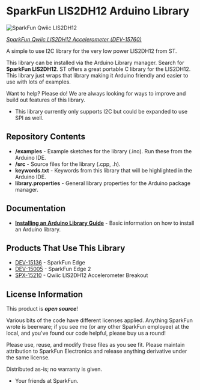 SparkFun LIS2DH12 Arduino Library
===========================================================

![SparkFun Qwiic LIS2DH12](https://cdn.sparkfun.com//assets/parts/1/4/3/5/5/15760-Triple_Axis_Accelerometer_Breakout_-_LIS2DH12__Qwiic_-01.jpg)

[*SparkFun Qwiic LIS2DH12 Accelerometer (DEV-15760)*](https://www.sparkfun.com/products/15760)

A simple to use I2C library for the very low power LIS2DH12 from ST.

This library can be installed via the Arduino Library manager. Search for **SparkFun LIS2DH12**. ST offers a great portable C library for the LIS2DH12. This library just wraps that library making it Arduino friendly and easier to use with lots of examples.

Want to help? Please do! We are always looking for ways to improve and build out features of this library.

* This library currently only supports I2C but could be expanded to use SPI as well.

Repository Contents
-------------------

* **/examples** - Example sketches for the library (.ino). Run these from the Arduino IDE. 
* **/src** - Source files for the library (.cpp, .h).
* **keywords.txt** - Keywords from this library that will be highlighted in the Arduino IDE. 
* **library.properties** - General library properties for the Arduino package manager. 

Documentation
--------------

* **[Installing an Arduino Library Guide](https://learn.sparkfun.com/tutorials/installing-an-arduino-library)** - Basic information on how to install an Arduino library.

Products That Use This Library 
---------------------------------

* [DEV-15136](https://www.sparkfun.com/products/15170) - SparkFun Edge
* [DEV-15005](https://www.sparkfun.com/products/15420) - SparkFun Edge 2
* [SPX-15210](https://www.sparkfun.com/products/15760) - Qwiic LIS2DH12 Accelerometer Breakout

License Information
-------------------

This product is _**open source**_! 

Various bits of the code have different licenses applied. Anything SparkFun wrote is beerware; if you see me (or any other SparkFun employee) at the local, and you've found our code helpful, please buy us a round!

Please use, reuse, and modify these files as you see fit. Please maintain attribution to SparkFun Electronics and release anything derivative under the same license.

Distributed as-is; no warranty is given.

- Your friends at SparkFun.
